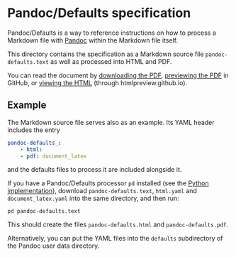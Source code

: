 # Pandoc/Defaults specification

Pandoc/Defaults is a way to reference instructions on how to process a Markdown file with [Pandoc](https://pandoc.org/) within the Markdown file itself.

This directory contains the specification as a Markdown source file `pandoc-defaults.text` as well as processed into HTML and PDF.

You can read the document by [downloading the PDF](https://raw.githubusercontent.com/allefeld/pandoc-defaults/main/spec/pandoc-defaults.pdf), [previewing the PDF](https://github.com/allefeld/pandoc-defaults/blob/main/spec/pandoc-defaults.pdf) in GitHub, or [viewing the HTML](https://htmlpreview.github.io/?https://github.com/allefeld/pandoc-defaults/blob/main/spec/pandoc-defaults.html) (through htmlpreview.github.io).


## Example

The Markdown source file serves also as an example. Its YAML header includes the entry

````yaml
pandoc-defaults_:
    - html:
    - pdf: document_latex
````

and the defaults files to process it are included alongside it.

If you have a Pandoc/Defaults processor `pd` installed (see the [Python implementation](https://github.com/allefeld/pandoc-defaults/tree/main/python)), download `pandoc-defaults.text`, `html.yaml` and `document_latex.yaml` into the same directory, and then run:

````
pd pandoc-defaults.text
````

This should create the files `pandoc-defaults.html` and `pandoc-defaults.pdf`.

Alternatively, you can put the YAML files into the `defaults` subdirectory of the Pandoc user data directory.